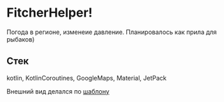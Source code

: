 # FitcherHelper!
Погода в регионе, изменеие давление. Планировалось как прила для рыбаков)

## Стек
kotlin, KotlinCoroutines, GoogleMaps, Material, JetPack

Внешний вид делался по [шаблону](https://www.figma.com/file/iWPE09bOzCjxRZqIzX54BZ/Fisherman's-assistant)